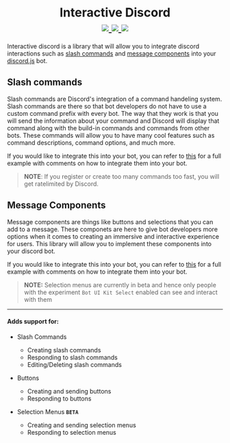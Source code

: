 <h1 align="center">
  Interactive Discord <br>
    <a href="https://discord.gg/dTGJ5Bchnq">
    <img src="https://img.shields.io/discord/844279877503025182?label=Discord&logo=discord&logoColor=white&style=for-the-badge" />
  </a>
  <a href="https://www.npmjs.com/package/@duxcore/interactive-discord">
    <img src="https://img.shields.io/npm/dw/@duxcore/interactive-discord?logo=npm&style=for-the-badge" />
    <img src="https://img.shields.io/npm/v/@duxcore/interactive-discord/latest?label=Latest%20Version&style=for-the-badge" />
  </a>
</h1>

Interactive discord is a library that will allow you to integrate discord interactions such as [slash commands](https://discord.com/developers/docs/interactions/slash-commands) and [message components](https://discord.com/developers/docs/interactions/message-components) into your [discord.js](https://discord.js.org/) bot.

## Slash commands
Slash commands are Discord's integration of a command handeling system.  Slash commands are there so that bot developers do not have to use a custom command prefix with every bot.  The way that they work is that you will send the information about your command and Discord will display that command along with the build-in commands and commands from other bots.  These commands will allow you to have many cool features such as command descriptions, command options, and much more.

If you would like to integrate this into your bot, you can refer to [this](https://github.com/duxcore/interactive-discord/tree/main/examples/slash_commands) for a full example with comments on how to integrate them into your bot.

> **NOTE**: If you register or create too many commands too fast, you will get ratelimited by Discord.

## Message Components
Message components are things like buttons and selections that you can add to a message.  These componets are here to give bot developers more options when it comes to creating an immersive and interactive experience for users.  This library will allow you to implement these components into your discord bot. 

If you would like to integrate this into your bot, you can refer to [this](https://github.com/duxcore/interactive-discord/tree/main/examples/message_components) for a full example with comments on how to integrate them into your bot.

> **NOTE:** Selection menus are currently in beta and hence only people with the experiment `Bot UI Kit Select` enabled can see and interact with them

<hr>

#### Adds support for:
- Slash Commands

  - Creating slash commands
  - Responding to slash commands
  - Editing/Deleting slash commands

- Buttons

  - Creating and sending buttons
  - Responding to buttons

- Selection Menus **`BETA`**

  - Creating and sending selection menus
  - Responding to selection menus
